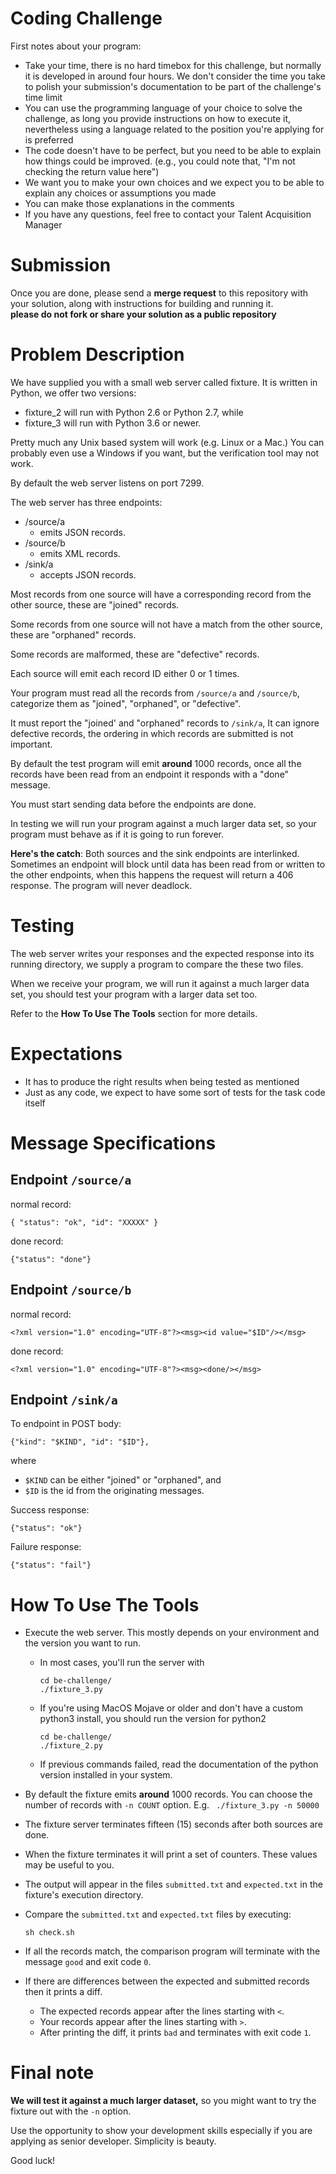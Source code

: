 Coding Challenge
================
First notes about your program:

* Take your time, there is no hard timebox for this challenge, but normally it is developed in around four hours. We don't consider the time you take to polish your submission's documentation to be part of the challenge's time limit
* You can use the programming language of your choice to solve the challenge, as long you provide instructions on how to execute it, nevertheless using a language related to the position you're applying for is preferred
* The code doesn't have to be perfect, but you need to be able to explain how things could be improved. (e.g., you could note that, "I'm not checking the return value here")
* We want you to make your own choices and we expect you to be able to explain any choices or assumptions you made
* You can make those explanations in the comments
* If you have any questions, feel free to contact your Talent Acquisition Manager


Submission
==========
Once you are done, please send a **merge request** to this repository with your solution, along with instructions for building and running it.  
**please do not fork or share your solution as a public repository** 


Problem Description
===================

We have supplied you with a small web server called fixture. It is written in Python, we offer two versions:

* fixture_2 will run with Python 2.6 or Python 2.7, while
* fixture_3 will run with Python 3.6 or newer.

Pretty much any Unix based system will work (e.g. Linux or a Mac.)  You can probably even use a Windows if you want, but the verification tool may not work.

By default the web server listens on port 7299.

The web server has three endpoints:

* /source/a
    * emits JSON records.
* /source/b
    * emits XML records.
* /sink/a
    * accepts JSON records.

Most records from one source will have a corresponding record from the other source, these are "joined" records.

Some records from one source will not have a match from the other source, these are "orphaned" records.

Some records are malformed, these are "defective" records.

Each source will emit each record ID either 0 or 1 times.

Your program must read all the records from `/source/a` and `/source/b`, categorize them as "joined", "orphaned", or "defective".

It must report the "joined' and "orphaned" records to `/sink/a`, It can ignore defective records, the ordering in which records are submitted is not important.

By default the test program will emit **around** 1000 records, once all the records have been read from an endpoint it responds with a "done" message.

You must start sending data before the endpoints are done.

In testing we will run your program against a much larger data set, so your program must behave as if it is going to run forever.

**Here's the catch**: Both sources and the sink endpoints are interlinked. Sometimes an endpoint will block until data has been read from or written to the other endpoints, when this happens the request will return a 406 response.  The program will never deadlock.


Testing
=======
The web server writes your responses and the expected response into its running directory, we supply a program to compare the these two files.

When we receive your program, we will run it against a much larger data set, you should test your program with a larger data set too.

Refer to the **How To Use The Tools** section for more details.

Expectations
==========
* It has to produce the right results when being tested as mentioned
* Just as any code, we expect to have some sort of tests for the task code itself


Message Specifications
======================

Endpoint `/source/a`
------------------

normal record:

    { "status": "ok", "id": "XXXXX" }

done record:

    {"status": "done"}

Endpoint `/source/b`
------------------
normal record:

    <?xml version="1.0" encoding="UTF-8"?><msg><id value="$ID"/></msg>

done record:

    <?xml version="1.0" encoding="UTF-8"?><msg><done/></msg>

Endpoint `/sink/a`
----------------
To endpoint in POST body:

    {"kind": "$KIND", "id": "$ID"},

where

* `$KIND` can be either "joined" or "orphaned", and
* `$ID` is the id from the originating messages.

Success response:

    {"status": "ok"}

Failure response:

    {"status": "fail"}


How To Use The Tools
====================

* Execute the web server. This mostly depends on your environment and the version you want to run.
    - In most cases, you'll run the server with

        ```
        cd be-challenge/
        ./fixture_3.py
        ```

    - If you're using MacOS Mojave or older and don't have a custom python3 install, you should run the version for python2

        ```
        cd be-challenge/
        ./fixture_2.py
        ```

  - If previous commands failed, read the documentation of the python version installed in your system.

* By default the fixture emits **around** 1000 records. You can choose the number of records with `-n COUNT` option.  E.g. ` ./fixture_3.py -n 50000`

* The fixture server terminates fifteen (15) seconds after both sources are done.

* When the fixture terminates it will print a set of counters. These values may be useful to you.

* The output will appear in the files `submitted.txt` and `expected.txt` in the fixture's execution directory.

* Compare the `submitted.txt` and `expected.txt` files by executing:
    ```
    sh check.sh
    ```

* If all the records match, the comparison program will terminate with the message `good` and exit code `0`.

* If there are differences between the expected and submitted records
  then it prints a diff.
    * The expected records appear after the lines starting with `<`.
    * Your records appear after the lines starting with `>`.
    * After printing the diff, it prints `bad` and terminates with exit code `1`.



Final note
==========

**We will test it against a much larger dataset,** so you might want to try the fixture out with the `-n` option.

Use the opportunity to show your development skills especially if you are applying as senior developer. Simplicity is beauty.


Good luck!

